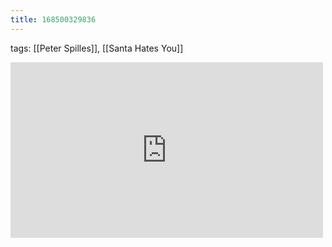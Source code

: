 ```yaml
---
title: 168500329836
---
```

tags: [[Peter Spilles]], [[Santa Hates You]]
<iframe allow="accelerometer; autoplay; clipboard-write; encrypted-media; gyroscope; picture-in-picture" allowfullscreen="" frameborder="0" height="281" id="youtube_iframe" src="https://www.youtube.com/embed/PoWwozTY55Q?feature=oembed&amp;enablejsapi=1&amp;origin=https://safe.txmblr.com&amp;wmode=opaque" width="500"></iframe>